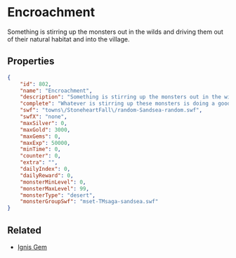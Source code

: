 # Encroachment

Something is stirring up the monsters out in the wilds and driving them out of their natural habitat and into the village.

## Properties

```json
{
    "id": 802,
    "name": "Encroachment",
    "description": "Something is stirring up the monsters out in the wilds and driving them out of their natural habitat and into the village.",
    "complete": "Whatever is stirring up these monsters is doing a good job of it. This bears further investigation",
    "swf": "towns\/StoneheartFall\/random-Sandsea-random.swf",
    "swfX": "none",
    "maxSilver": 0,
    "maxGold": 3000,
    "maxGems": 0,
    "maxExp": 50000,
    "minTime": 0,
    "counter": 0,
    "extra": "",
    "dailyIndex": 0,
    "dailyReward": 0,
    "monsterMinLevel": 0,
    "monsterMaxLevel": 99,
    "monsterType": "desert",
    "monsterGroupSwf": "mset-TMsaga-sandsea.swf"
}
```

## Related

- [Ignis Gem](../items/5760-ignis-gem.md)


